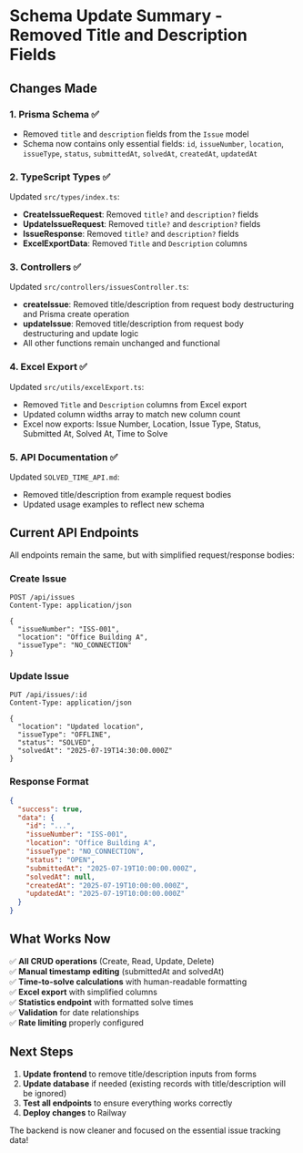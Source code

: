 # Schema Update Summary - Removed Title and Description Fields

## Changes Made

### 1. **Prisma Schema** ✅
- Removed `title` and `description` fields from the `Issue` model
- Schema now contains only essential fields: `id`, `issueNumber`, `location`, `issueType`, `status`, `submittedAt`, `solvedAt`, `createdAt`, `updatedAt`

### 2. **TypeScript Types** ✅
Updated `src/types/index.ts`:
- **CreateIssueRequest**: Removed `title?` and `description?` fields
- **UpdateIssueRequest**: Removed `title?` and `description?` fields  
- **IssueResponse**: Removed `title?` and `description?` fields
- **ExcelExportData**: Removed `Title` and `Description` columns

### 3. **Controllers** ✅
Updated `src/controllers/issuesController.ts`:
- **createIssue**: Removed title/description from request body destructuring and Prisma create operation
- **updateIssue**: Removed title/description from request body destructuring and update logic
- All other functions remain unchanged and functional

### 4. **Excel Export** ✅
Updated `src/utils/excelExport.ts`:
- Removed `Title` and `Description` columns from Excel export
- Updated column widths array to match new column count
- Excel now exports: Issue Number, Location, Issue Type, Status, Submitted At, Solved At, Time to Solve

### 5. **API Documentation** ✅
Updated `SOLVED_TIME_API.md`:
- Removed title/description from example request bodies
- Updated usage examples to reflect new schema

## Current API Endpoints

All endpoints remain the same, but with simplified request/response bodies:

### Create Issue
```http
POST /api/issues
Content-Type: application/json

{
  "issueNumber": "ISS-001",
  "location": "Office Building A",
  "issueType": "NO_CONNECTION"
}
```

### Update Issue
```http
PUT /api/issues/:id
Content-Type: application/json

{
  "location": "Updated location",
  "issueType": "OFFLINE",
  "status": "SOLVED",
  "solvedAt": "2025-07-19T14:30:00.000Z"
}
```

### Response Format
```json
{
  "success": true,
  "data": {
    "id": "...",
    "issueNumber": "ISS-001",
    "location": "Office Building A",
    "issueType": "NO_CONNECTION",
    "status": "OPEN",
    "submittedAt": "2025-07-19T10:00:00.000Z",
    "solvedAt": null,
    "createdAt": "2025-07-19T10:00:00.000Z",
    "updatedAt": "2025-07-19T10:00:00.000Z"
  }
}
```

## What Works Now

✅ **All CRUD operations** (Create, Read, Update, Delete)  
✅ **Manual timestamp editing** (submittedAt and solvedAt)  
✅ **Time-to-solve calculations** with human-readable formatting  
✅ **Excel export** with simplified columns  
✅ **Statistics endpoint** with formatted solve times  
✅ **Validation** for date relationships  
✅ **Rate limiting** properly configured  

## Next Steps

1. **Update frontend** to remove title/description inputs from forms
2. **Update database** if needed (existing records with title/description will be ignored)
3. **Test all endpoints** to ensure everything works correctly
4. **Deploy changes** to Railway

The backend is now cleaner and focused on the essential issue tracking data!
